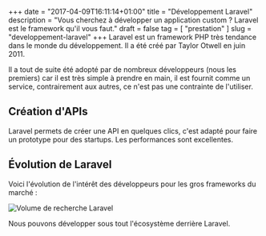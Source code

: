 +++
date = "2017-04-09T16:11:14+01:00"
title = "Développement Laravel"
description = "Vous cherchez à développer un application custom ? Laravel est le framework qu'il vous faut."
draft = false
tag = [ "prestation" ]
slug = "developpement-laravel"
+++
Laravel est un framework PHP très tendance dans le monde du développement. Il a été créé par Taylor Otwell en juin 2011.

Il a tout de suite été adopté par de nombreux développeurs (nous les premiers) car il est très simple à prendre en main, il est fournit comme un service,
contrairement aux autres, ce n'est pas une contrainte de l'utiliser.

<div class="title-block ">
    <h2 class="title-big">
        Création d'APIs
    </h2>
</div>
Laravel permets de créer une API en quelques clics, c'est adapté pour faire un prototype
pour des startups. Les performances sont excellentes.
<div class="title-block ">
    <h2 class="title-big">
        Évolution de Laravel
    </h2>
</div>
Voici l'évolution de l'intérêt des développeurs pour les gros frameworks du marché :

![Volume de recherche Laravel](/images/developpement-laravel/recherche-laravel.png)

Nous pouvons développer sous tout l'écosystème derrière Laravel.